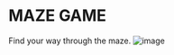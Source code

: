 # MAZE GAME
Find your way through the maze.
![image](https://user-images.githubusercontent.com/81614934/168421525-ba780642-1d6d-4aec-b7c4-53b9059c537e.png)
